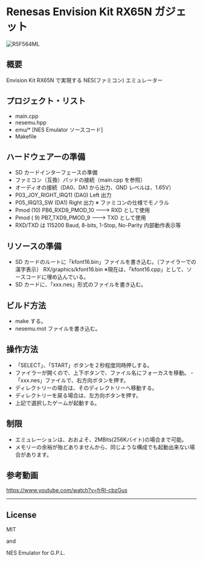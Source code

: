 Renesas Envision Kit RX65N ガジェット
=========
![R5F564ML](../RTK5RX65N.jpg)

## 概要
Envision Kit RX65N で実現する NES(ファミコン) エミュレーター
   
## プロジェクト・リスト
 - main.cpp
 - nesemu.hpp
 - emu/* [NES Emulator ソースコード]
 - Makefile
   
## ハードウェアーの準備
 - SD カードインターフェースの準備
 - ファミコン（互換）パッドの接続（main.cpp を参照）
 - オーディオの接続（DA0、DA1 から出力、GND レベルは、1.65V）
 - P03_JOY_RIGHT_IRQ11 (DA0) Left 出力
 - P05_IRQ13_SW (DA1) Right 出力
 ※ ファミコンの仕様でモノラル
 - Pmod (10) PB6_RXD9_PMOD_10 ---> RXD として使用
 - Pmod ( 9) PB7_TXD9_PMOD_9  ---> TXD として使用
 - RXD/TXD は 115200 Baud, 8-bits, 1-Stop, No-Parity 内部動作表示等
   
## リソースの準備
 - SD カードのルートに「kfont16.bin」ファイルを書き込む。（ファイラーでの漢字表示）
 RX/graphics/kfont16.bin
 ※現在は、「kfont16.cpp」として、ソースコードに埋め込んでいる。
 - SD カードに、「xxx.nes」形式のファイルを書き込む。
   
## ビルド方法
 - make する。
 - nesemu.mot ファイルを書き込む。
   
## 操作方法
 - 「SELECT」、「START」ボタンを２秒程度同時押しする。
 - ファイラーが開くので、上下ボタンで、ファイル名にフォーカスを移動。
 -「xxx.nes」ファイルで、右方向ボタンを押す。
 - ディレクトリーの場合は、そのディレクトリーへ移動する。
 - ディレクトリーを戻る場合は、左方向ボタンを押す。
 - 上記で選択したゲームが起動する。
   
## 制限
 - エミュレーションは、おおよそ、2MBits(256Kバイト)の場合まで可能。
 - メモリーの余裕が殆どありませんから、同じような構成でも起動出来ない場合があります。
   
## 参考動画
<https://www.youtube.com/watch?v=frRI-cbzGus>
   
-----
   
License
----

MIT

and

NES Emulator for G.P.L.
